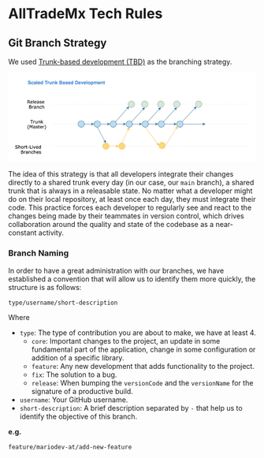# AllTradeMx Tech Rules

## Git Branch Strategy

We
used [Trunk-based development (TBD)](https://launchdarkly.com/blog/introduction-to-trunk-based-development/)
as the branching strategy.

![e.g][1]

The idea of this strategy is that all developers integrate their changes directly to a shared trunk
every day (in our case, our `main` branch), a shared trunk that is always in a releasable state. No
matter what a developer might do on their local repository, at least once each day, they must
integrate their code. This practice forces each developer to regularly see and react to the changes
being made by their teammates in version control, which drives collaboration around the quality and
state of the codebase as a near-constant activity.

### Branch Naming

In order to have a great administration with our branches, we have established a convention that
will allow us to identify them more quickly, the structure is as follows:

    type/username/short-description

Where

- `type`: The type of contribution you are about to make, we have at least 4.
    - `core`: Important changes to the project, an update in some fundamental part of the
      application, change in some configuration or addition of a specific library.
    - `feature`: Any new development that adds functionality to the project.
    - `fix`: The solution to a bug.
    - `release`: When bumping the `versionCode` and the `versionName` for the signature of a
      productive build.
- `username`: Your GitHub username.
- `short-description`: A brief description separated by `-` that help us to identify the objective
  of this branch.

**e.g.**

    feature/mariodev-at/add-new-feature


[1]: ./images/trunnkbasedevelopment.png
